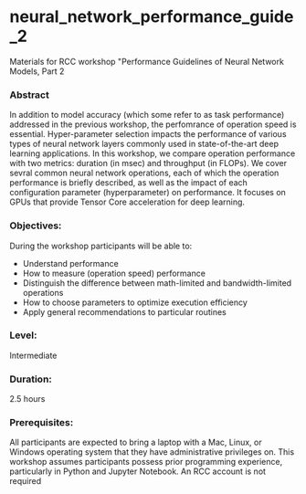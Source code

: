 # neural_network_performance_guide_2
Materials for RCC workshop "Performance Guidelines of Neural Network Models, Part 2
### Abstract
In addition to model accuracy (which some refer to as task performance) addressed in the previous workshop, the perfomrance of operation speed is essential. Hyper-parameter selection impacts the performance of various types of neural network layers commonly used in state-of-the-art deep learning applications. In this workshop, we compare operation performance with two metrics: duration (in msec) and throughput (in FLOPs). We cover sevral common neural network operations, each of which the operation performance is briefly described, as well as the impact of each configuration parameter (hyperparameter) on performance.  It focuses on GPUs that provide Tensor Core acceleration for deep learning.

### Objectives:
During the workshop participants will be able to:<br>
* Understand performance
* How to measure (operation speed) performance
* Distinguish the difference between math-limited and bandwidth-limited operations
* How to choose parameters to optimize execution efficiency
* Apply general recommendations to particular routines

### Level: 
  Intermediate
  
  
### Duration: 
  2.5 hours
  
  
### Prerequisites: 
All participants are expected to bring a laptop with a Mac, Linux, or Windows operating system that they have administrative privileges on.  This workshop assumes participants possess prior programming experience, particularly in Python and Jupyter Notebook. An RCC account is not required
